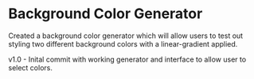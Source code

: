 # Background Color Generator

Created a background color generator which will allow users to test out styling two different background colors with a linear-gradient applied.

v1.0 - Inital commit with working generator and interface to allow user to select colors.
